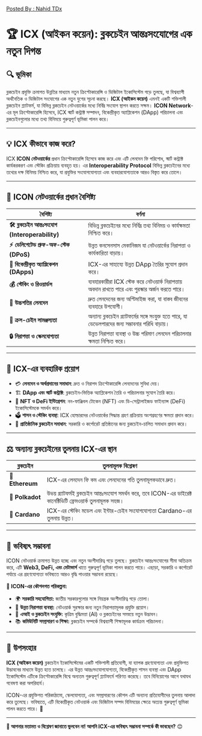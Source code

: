 
<a href='https://fb.com/nahid.td'>Posted By : Nahid TDx</a>

# 🏆 ICX (আইকন কয়েন): ব্লকচেইন আন্তঃসংযোগের এক নতুন দিগন্ত  

## 🔍 ভূমিকা  
ব্লকচেইন প্রযুক্তি ক্রমাগত উন্নতির মাধ্যমে নতুন ক্রিপ্টোকারেন্সি ও ডিজিটাল ইকোসিস্টেম গড়ে তুলছে, যা বিশ্বব্যাপী অর্থনৈতিক ও ডিজিটাল সংযোগের এক নতুন যুগের সূচনা করছে। **ICX (আইকন কয়েন)** এমনই একটি শক্তিশালী ব্লকচেইন প্ল্যাটফর্ম, যা বিভিন্ন ব্লকচেইন নেটওয়ার্কের মধ্যে নির্বিঘ্ন সংযোগ স্থাপন করতে সক্ষম। **ICON Network**-এর মূল ক্রিপ্টোকারেন্সি হিসেবে, ICX স্মার্ট কন্ট্রাক্ট সম্পাদন, বিকেন্দ্রীকৃত অ্যাপ্লিকেশন (DApp) পরিচালনা এবং ব্লকচেইনগুলোর মধ্যে তথ্য বিনিময়ে গুরুত্বপূর্ণ ভূমিকা পালন করে।  

---

## 💡 ICX কীভাবে কাজ করে?  
ICX **ICON নেটওয়ার্কের** প্রধান ক্রিপ্টোকারেন্সি হিসেবে কাজ করে এবং এটি লেনদেন ফি পরিশোধ, স্মার্ট কন্ট্রাক্ট কার্যকরকরণ এবং স্টেকিং প্রক্রিয়ায় ব্যবহৃত হয়। এর **Interoperability Protocol** বিভিন্ন ব্লকচেইনের মধ্যে তথ্যের দক্ষ বিনিময় নিশ্চিত করে, যা প্রযুক্তির সংযোগযোগ্যতা এবং ব্যবহারযোগ্যতাকে আরও বিস্তৃত করে তোলে।  

---

## 🚀 ICON নেটওয়ার্কের প্রধান বৈশিষ্ট্য  

| বৈশিষ্ট্য | বর্ণনা |  
|-----------|-------------|  
| **🛠 ব্লকচেইন আন্তঃসংযোগ (Interoperability)** | বিভিন্ন ব্লকচেইনের মধ্যে নির্বিঘ্ন তথ্য বিনিময় ও কার্যক্ষমতা নিশ্চিত করে। |  
| **⚡ ডেলিগেটেড প্রুফ-অফ-স্টেক (DPoS)** | উন্নত কনসেনসাস মেকানিজম যা নেটওয়ার্কের নিরাপত্তা ও কার্যকারিতা বাড়ায়। |  
| **📱 বিকেন্দ্রীকৃত অ্যাপ্লিকেশন (DApps)** | ICX-এর সাহায্যে উন্নত DApp তৈরির সুযোগ প্রদান করে। |  
| **💰 স্টেকিং ও রিওয়ার্ডস** | ব্যবহারকারীরা ICX স্টেক করে নেটওয়ার্ক নিরাপত্তায় অবদান রাখতে পারে এবং পুরস্কার অর্জন করতে পারে। |  
| **🚀 উচ্চগতির লেনদেন** | দ্রুত লেনদেনের জন্য অপ্টিমাইজ করা, যা বাস্তব জীবনের ব্যবহারে উপযোগী। |  
| **🔗 ক্রস-চেইন সামঞ্জস্যতা** | অন্যান্য ব্লকচেইন প্ল্যাটফর্মের সঙ্গে সংযুক্ত হতে পারে, যা ডেভেলপারদের জন্য সম্ভাবনার পরিধি বাড়ায়। |  
| **🔒 নিরাপত্তা ও স্কেলযোগ্যতা** | উন্নত নিরাপত্তা ব্যবস্থা ও উচ্চ পরিমাণ লেনদেন পরিচালনার ক্ষমতা নিশ্চিত করে। |  

---

## 🎯 ICX-এর ব্যবহারিক প্রয়োগ  

- 💳 **লেনদেন ও অর্থপ্রদানের সমাধান**: দ্রুত ও নিরাপদ ক্রিপ্টোকারেন্সি লেনদেনের সুবিধা দেয়।  
- 🏗 **DApp এবং স্মার্ট কন্ট্রাক্ট**: ব্লকচেইন-ভিত্তিক অ্যাপ্লিকেশন তৈরি ও পরিচালনার সুযোগ তৈরি করে।  
- 🎨 **NFT ও DeFi ইন্টিগ্রেশন**: নন-ফাঞ্জিবল টোকেন (NFT) এবং ডি-সেন্ট্রালাইজড ফাইন্যান্স (DeFi) ইকোসিস্টেমকে সমর্থন করে।  
- 🗳 **শাসন ও স্টেকিং ব্যবস্থা**: ICX হোল্ডারদের নেটওয়ার্কের সিদ্ধান্ত গ্রহণ প্রক্রিয়ায় অংশগ্রহণের ক্ষমতা প্রদান করে।  
- 🏢 **প্রাতিষ্ঠানিক ব্লকচেইন সমাধান**: সরকারি ও কর্পোরেট প্রতিষ্ঠানের জন্য ব্লকচেইন-চালিত সমাধান প্রদান করে।  

---

## ⚖️ অন্যান্য ব্লকচেইনের তুলনায় ICX-এর স্থান  

| ব্লকচেইন | তুলনামূলক বিশ্লেষণ |  
|----------|----------------|  
| **💎 Ethereum** | ICX-এর লেনদেন ফি কম এবং লেনদেনের গতি তুলনামূলকভাবে দ্রুত। |  
| **🔗 Polkadot** | উভয় প্ল্যাটফর্মই ব্লকচেইন আন্তঃসংযোগ সমর্থন করে, তবে ICON-এর ডাইরেক্ট কানেক্টিভিটি ফ্রেমওয়ার্ক তুলনামূলক সহজ। |  
| **🚀 Cardano** | ICX-এর স্টেকিং মডেল এবং ইন্টার-চেইন সংযোগযোগ্যতা Cardano-এর তুলনায় উন্নত। |  

---

## 🔮 ভবিষ্যৎ সম্ভাবনা  
ICON নেটওয়ার্ক ক্রমাগত উন্নত হচ্ছে এবং নতুন অংশীদারিত্ব গড়ে তুলছে। ব্লকচেইন আন্তঃসংযোগের সীমা অতিক্রম করে, এটি **Web3, DeFi, এবং মেটাভার্স** খাতে গুরুত্বপূর্ণ ভূমিকা পালন করতে পারে। এছাড়া, সরকারি ও কর্পোরেট পর্যায়ে এর গ্রহণযোগ্যতা ভবিষ্যতে আরও বৃদ্ধি পাওয়ার সম্ভাবনা রয়েছে।  

**🔭 ICON-এর কৌশলগত পরিকল্পনা:**  

- 🌍 **সরকারি সহযোগিতা:** জাতীয় সরকারগুলোর সঙ্গে নিয়ন্ত্রক অংশীদারিত্ব গড়ে তোলা।  
- 🔐 **উন্নত নিরাপত্তা ব্যবস্থা:** নেটওয়ার্ক সুরক্ষার জন্য নতুন নিরাপত্তামূলক প্রযুক্তি প্রয়োগ।  
- 🤖 **এআই ও ব্লকচেইন সংযুক্তি:** কৃত্রিম বুদ্ধিমত্তা (AI) ও ব্লকচেইনের সমন্বয়ে নতুন উদ্ভাবন।  
- 📚 **কমিউনিটি সম্প্রসারণ ও শিক্ষা:** ব্লকচেইন সম্পর্কে বিশ্বব্যাপী শিক্ষামূলক কার্যক্রম পরিচালনা।  

---

## 🏁 উপসংহার  
**ICX (আইকন কয়েন)** ব্লকচেইন ইকোসিস্টেমের একটি শক্তিশালী প্রতিযোগী, যা ব্যাপক গ্রহণযোগ্যতা এবং প্রযুক্তিগত উদ্ভাবনের মাধ্যমে উন্নত হতে চলেছে। এর উন্নত আন্তঃসংযোগযোগ্যতা, বিকেন্দ্রীকৃত শাসন ব্যবস্থা এবং DApp ইকোসিস্টেম এটিকে ক্রিপ্টোকারেন্সি বিশ্বে অন্যতম গুরুত্বপূর্ণ প্ল্যাটফর্মে পরিণত করেছে। তবে বিনিয়োগের আগে যথাযথ গবেষণা করা অপরিহার্য।  

ICON-এর প্রযুক্তিগত পরিকাঠামো, স্কেলযোগ্যতা, এবং সম্প্রসারণের কৌশল এটি অন্যান্য প্রতিযোগীদের তুলনায় আলাদা করে তুলেছে। ভবিষ্যতে, এটি বিকেন্দ্রীকৃত নেটওয়ার্ক এবং ডিজিটাল সম্পদ বিনিময়ের ক্ষেত্রে অত্যন্ত গুরুত্বপূর্ণ ভূমিকা পালন করতে পারে। 🚀  

---

**🔗 আপনার মতামত ও বিশ্লেষণ জানাতে ভুলবেন না! আপনি ICX-এর ভবিষ্যৎ সম্ভাবনা সম্পর্কে কী ভাবছেন?** 😊



